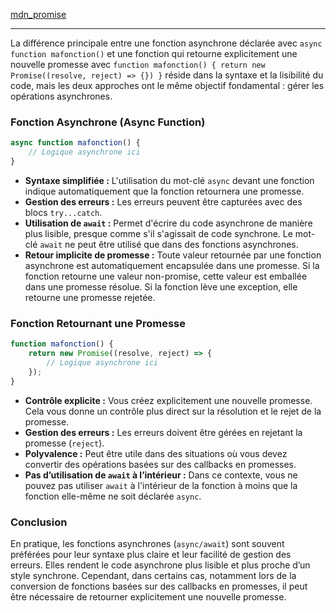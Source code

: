 [mdn_promise](https://developer.mozilla.org/fr/docs/Web/JavaScript/Reference/Global_Objects/Promise#description)

<hr>

La différence principale entre une fonction asynchrone déclarée avec `async function mafonction()` et une fonction qui retourne explicitement une nouvelle promesse avec `function mafonction() { return new Promise((resolve, reject) => {}) }` réside dans la syntaxe et la lisibilité du code, mais les deux approches ont le même objectif fondamental : gérer les opérations asynchrones.

### Fonction Asynchrone (Async Function)

```javascript
async function mafonction() {
    // Logique asynchrone ici
}
```

- **Syntaxe simplifiée :** L'utilisation du mot-clé `async` devant une fonction indique automatiquement que la fonction retournera une promesse.
- **Gestion des erreurs :** Les erreurs peuvent être capturées avec des blocs `try...catch`.
- **Utilisation de `await` :** Permet d'écrire du code asynchrone de manière plus lisible, presque comme s'il s'agissait de code synchrone. Le mot-clé `await` ne peut être utilisé que dans des fonctions asynchrones.
- **Retour implicite de promesse :** Toute valeur retournée par une fonction asynchrone est automatiquement encapsulée dans une promesse. Si la fonction retourne une valeur non-promise, cette valeur est emballée dans une promesse résolue. Si la fonction lève une exception, elle retourne une promesse rejetée.

### Fonction Retournant une Promesse

```javascript
function mafonction() {
    return new Promise((resolve, reject) => {
        // Logique asynchrone ici
    });
}
```

- **Contrôle explicite :** Vous créez explicitement une nouvelle promesse. Cela vous donne un contrôle plus direct sur la résolution et le rejet de la promesse.
- **Gestion des erreurs :** Les erreurs doivent être gérées en rejetant la promesse (`reject`).
- **Polyvalence :** Peut être utile dans des situations où vous devez convertir des opérations basées sur des callbacks en promesses.
- **Pas d’utilisation de `await` à l’intérieur :** Dans ce contexte, vous ne pouvez pas utiliser `await` à l'intérieur de la fonction à moins que la fonction elle-même ne soit déclarée `async`.

### Conclusion

En pratique, les fonctions asynchrones (`async/await`) sont souvent préférées pour leur syntaxe plus claire et leur facilité de gestion des erreurs. Elles rendent le code asynchrone plus lisible et plus proche d’un style synchrone. Cependant, dans certains cas, notamment lors de la conversion de fonctions basées sur des callbacks en promesses, il peut être nécessaire de retourner explicitement une nouvelle promesse.
